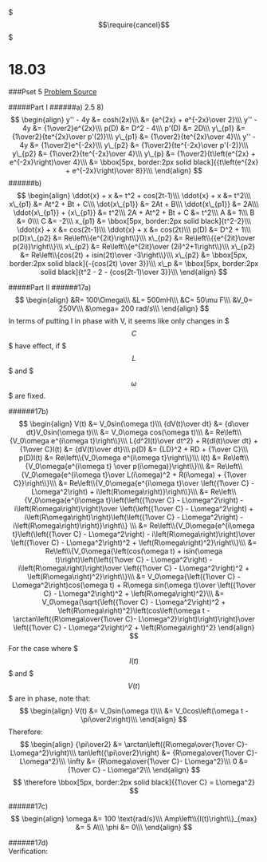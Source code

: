 $$$\require{cancel}$$$

# 18.03
###Pset 5
[Problem Source](https://ocw.mit.edu/courses/mathematics/18-03-differential-equations-spring-2010/assignments/MIT18_03S10_ps5a.pdf)

#####Part I
######a) 2.5 8)
$$
\begin{align}
y'' - 4y &= cosh(2x)\\\
&= {e^{2x} + e^{-2x}\over 2}\\\
y'' - 4y &= {1\over2}e^{2x}\\\
p(D) &= D^2 - 4\\\
p'(D) &= 2D\\\
y\_{p1} &= {1\over2}{te^{2x}\over p'(2)}\\\
y\_{p1} &= {1\over2}{te^{2x}\over 4}\\\
y'' - 4y &= {1\over2}e^{-2x}\\\
y\_{p2} &= {1\over2}{te^{-2x}\over p'(-2)}\\\
y\_{p2} &= {1\over2}{te^{-2x}\over 4}\\\
y\_{p} &= {1\over2}{t\left(e^{2x} + e^{-2x}\right)\over 4}\\\
&= \bbox[5px, border:2px solid black]{{t\left(e^{2x} + e^{-2x}\right)\over 8}}\\\
\end{align}
$$
######b)
$$
\begin{align}
\ddot{x} + x &= t^2 + cos(2t-1)\\\
\ddot{x} + x &= t^2\\\
x\_{p1} &= At^2 + Bt + C\\\
\dot{x\_{p1}} &= 2At + B\\\
\ddot{x\_{p1}} &= 2A\\\
\ddot{x\_{p1}} + {x\_{p1}} &= t^2\\\
2A + At^2 + Bt + C &= t^2\\\
A &= 1\\\
B &= 0\\\
C &= -2\\\
x_{p1} &= \bbox[5px, border:2px solid black]{t^2-2}\\\
\ddot{x} + x &= cos(2t-1)\\\
\ddot{x} + x &= cos(2t)\\\
p(D) &= D^2 + 1\\\
p(D)x\_{p2} &= Re\left\\{e^{2it}\right\\}\\\
x\_{p2} &= Re\left\\{{e^{2it}\over p(2i)}\right\\}\\\
x\_{p2} &= Re\left\\{e^{2it}\over (2i)^2+1\right\\}\\\
x\_{p2} &= Re\left\\{cos(2t) + isin(2t)\over -3\right\\}\\\
x\_{p2} &= \bbox[5px, border:2px solid black]{-{cos(2t) \over 3}}\\\
x\_p &= \bbox[5px, border:2px solid black]{t^2 - 2 - {cos(2t-1)\over 3}}\\\
\end{align}
$$

#####Part II
######17a)
$$
\begin{align}
&R=  100\Omega\\\
&L= 500mH\\\
&C= 50\mu F\\\
&V_0= 250V\\\
&\omega= 200 rad/s\\\
\end{align}
$$
In terms of putting I in phase with V, it seems like only changes in $$$C$$$ have effect, if $$$L$$$ and $$$\omega$$$ are fixed.

######17b)
$$
\begin{align}
V(t) &= V_0sin(\omega t)\\\
{dV(t)\over dt} &= {d\over dt}V_0sin(\omega t)\\\
&= V_0\omega cos(\omega t)\\\
&= Re\left\\{V_0\omega e^{i\omega t}\right\\}\\\
L{d^2I(t)\over dt^2} + R{dI(t)\over dt} + {1\over C}I(t) &= {dV(t)\over dt}\\\
p(D) &= {LD}^2 + RD + {1\over C}\\\
p(D)I(t) &= Re\left\\{V_0\omega e^{i\omega t}\right\\}\\\
I(t) &= Re\left\\{V_0\omega{e^{i\omega t} \over p(i\omega)}\right\\}\\\
&= Re\left\\{V_0\omega{e^{i\omega t}\over L(i\omega)^2 + R(i\omega) + {1\over C}}\right\\}\\\
&= Re\left\\{V_0\omega{e^{i\omega t}\over \left({1\over C} - L\omega^2\right) + i\left(R\omega\right)}\right\\}\\\
&= Re\left\\{V_0\omega{e^{i\omega t}\left(\left({1\over C} - L\omega^2\right) - i\left(R\omega\right)\right)\over \left(\left({1\over C} - L\omega^2\right) + i\left(R\omega\right)\right)\left(\left({1\over C} - L\omega^2\right) - i\left(R\omega\right)\right)}\right\\} \\\
&= Re\left\\{V_0\omega{e^{i\omega t}\left(\left({1\over C} - L\omega^2\right) - i\left(R\omega\right)\right)\over \left({1\over C} - L\omega^2\right)^2 + \left(R\omega\right)^2}\right\\}\\\
&= Re\left\\{V_0\omega{\left(cos(\omega t) + isin(\omega t)\right)\left(\left({1\over C} - L\omega^2\right) - i\left(R\omega\right)\right)\over \left({1\over C} - L\omega^2\right)^2 + \left(R\omega\right)^2}\right\\}\\\
&= V_0\omega{\left({1\over C} - L\omega^2\right)cos(\omega t) + R\omega sin(\omega t)\over \left({1\over C} - L\omega^2\right)^2 + \left(R\omega\right)^2}\\\
&= V_0\omega{\sqrt{\left({1\over C} - L\omega^2\right)^2 + \left(R\omega\right)^2}\left(cos\left(\omega t - \arctan\left({R\omega\over{1\over C}- L\omega^2}\right)\right)\right)\over \left({1\over C} - L\omega^2\right)^2 + \left(R\omega\right)^2}
\end{align}
$$
For the case where $$$I(t)$$$ and $$$V(t)$$$ are in phase, note that:
$$
\begin{align}
V(t) &= V_0sin(\omega t)\\\
&= V_0cos\left(\omega t - \pi\over2\right)\\\
\end{align}
$$
Therefore:
$$
\begin{align}
{\pi\over2} &= \arctan\left({R\omega\over{1\over C}- L\omega^2}\right)\\\
tan\left({\pi\over2}\right) &= {R\omega\over{1\over C}- L\omega^2}\\\
\infty &= {R\omega\over{1\over C}- L\omega^2}\\\
0 &= {1\over C} - L\omega^2\\\
\end{align}
$$
$$
\therefore \bbox[5px, border:2px solid black]{{1\over C} = L\omega^2}
$$

######17c)
$$
\begin{align}
\omega &= 100 \text{rad/s}\\\
Amp\left\\{I(t)\right\\}_{max} &= 5 A\\\
\phi &= 0\\\
\end{align}
$$

######17d)	
Verification:





